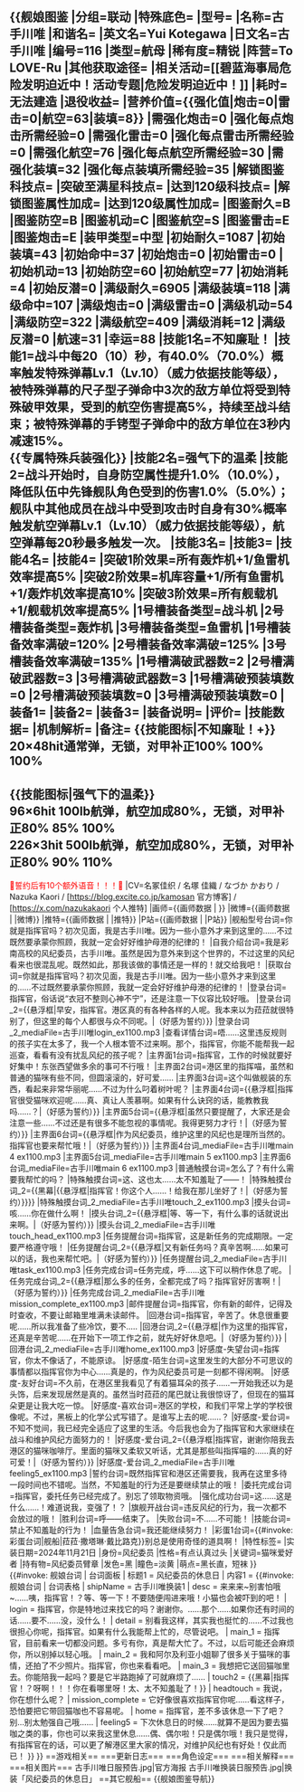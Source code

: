 {{舰娘图鉴
|分组=联动
|特殊底色=
|型号=
|名称=古手川唯
|和谐名=
|英文名=Yui Kotegawa
|日文名=古手川唯
|编号=116
|类型=航母
|稀有度=精锐
|阵营=To LOVE-Ru
|其他获取途径=<!--【无则不填】-->
|相关活动=[[碧蓝海事局危险发明迫近中！活动专题|危险发明迫近中！]]
|耗时=无法建造
|退役收益=<!--无法退役则填无法退役，否则不填-->
|营养价值={{强化值|炮击=0|雷击=0|航空=63|装填=8}}
|需强化炮击=0
|强化每点炮击所需经验=0
|需强化雷击=0
|强化每点雷击所需经验=0
|需强化航空=76
|强化每点航空所需经验=30
|需强化装填=32
|强化每点装填所需经验=35
|解锁图鉴科技点=
|突破至满星科技点=
|达到120级科技点=
|解锁图鉴属性加成=
|达到120级属性加成=
|图鉴耐久=B
|图鉴防空=B
|图鉴机动=C
|图鉴航空=S
|图鉴雷击=E
|图鉴炮击=E
|装甲类型=中型
|初始耐久=1087
|初始装填=43
|初始命中=37
|初始炮击=0
|初始雷击=0
|初始机动=13
|初始防空=60
|初始航空=77
|初始消耗=4
|初始反潜=0
|满级耐久=6905
|满级装填=118
|满级命中=107
|满级炮击=0
|满级雷击=0
|满级机动=54
|满级防空=322
|满级航空=409
|满级消耗=12
|满级反潜=0
|航速=31
|幸运=88
|技能1名=不知廉耻！
|技能1=战斗中每20（10）秒，有40.0%（70.0%）概率触发特殊弹幕Lv.1（Lv.10）（威力依据技能等级），被特殊弹幕的尺子型子弹命中3次的敌方单位将受到特殊破甲效果，受到的航空伤害提高5%，持续至战斗结束；被特殊弹幕的手铐型子弹命中的敌方单位在3秒内减速15%。<br>{{专属特殊兵装强化}}
|技能2名=强气下的温柔
|技能2=战斗开始时，自身防空属性提升1.0%（10.0%），降低队伍中先锋舰队角色受到的伤害1.0%（5.0%）；舰队中其他成员在战斗中受到攻击时自身有30%概率触发航空弹幕Lv.1（Lv.10）（威力依据技能等级），航空弹幕每20秒最多触发一次。
|技能3名=
|技能3=
|技能4名=
|技能4=
|突破1阶效果=所有轰炸机+1/鱼雷机效率提高5%
|突破2阶效果=机库容量+1/所有鱼雷机+1/轰炸机效率提高10%
|突破3阶效果=所有舰载机+1/舰载机效率提高5%
|1号槽装备类型=战斗机
|2号槽装备类型=轰炸机
|3号槽装备类型=鱼雷机
|1号槽装备效率满破=120%
|2号槽装备效率满破=125%
|3号槽装备效率满破=135%
|1号槽满破武器数=2
|2号槽满破武器数=3
|3号槽满破武器数=3
|1号槽满破预装填数=0
|2号槽满破预装填数=0
|3号槽满破预装填数=0
|装备1=
|装备2=
|装备3=
|装备说明=
|评价=
|技能数据=
|机制解析=
|备注=
{{技能图标|不知廉耻！+}}<br>
20×48hit通常弹，无锁，对甲补正100% 100% 100%<br>
----
{{技能图标|强气下的温柔}}<br>
96×6hit 100lb航弹，航空加成80%，无锁，对甲补正80% 85% 100%<br>
226×3hit 500lb航弹，航空加成80%，无锁，对甲补正80% 90% 110%<br>
----
<span style="color:red;">💓誓约后有10个额外语音！！！💓</span>
|CV=名冢佳织 / 名塚 佳織 / なづか かおり / Nazuka Kaori / [https://blog.excite.co.jp/kamosan 官方博客] / [https://x.com/nazukakaori 个人推特]
|画师={{画师数据 | }}
|微博={{画师数据 | |微博}}
|推特={{画师数据 | |推特}}
|P站={{画师数据 | |P站}}
|舰船型号台词=你就是指挥官吗？初次见面，我是古手川唯。因为一些小意外才来到这里的……不过既然要承蒙你照顾，我就一定会好好维护母港的纪律的！
|自我介绍台词=我是彩南高校的风纪委员，古手川唯。虽然是因为意外来到这个世界的，不过这里的风纪看来也很混乱呢。既然如此，那我该做的事情还是一样的！就交给我吧！
|获取台词=你就是指挥官吗？初次见面，我是古手川唯。因为一些小意外才来到这里的……不过既然要承蒙你照顾，我就一定会好好维护母港的纪律的！
|登录台词=指挥官，俗话说“衣冠不整则心神不宁”，还是注意一下仪容比较好哦。
|登录台词_2={{悬浮框|早安，指挥官。港区真的有各种各样的人呢。我本来以为菈菈就很特别了，但这里的每个人都很与众不同呢。|（好感为誓约）}}
|登录台词_2_mediaFile=古手川唯login_ex1100.mp3
|查看详情台词=唔......这里违反规则的孩子实在太多了，我一个人根本管不过来啊。那个，指挥官，你能不能帮我一起巡查，看看有没有扰乱风纪的孩子呢？
|主界面1台词=指挥官，工作的时候就要好好集中！东张西望做多余的事可不行哦！
|主界面2台词=港区里的指挥喵，虽然和普通的猫咪有些不同，但圆滚滚的，好可爱……
|主界面3台词=这个叫做舰装的东西，看起来非常华丽呢……不过为什么叼着树叶呢？
|主界面4台词={{悬浮框|指挥官很受猫咪欢迎呢……真、真让人羡慕啊。如果有什么诀窍的话，能教教我吗……？|（好感为誓约）}}
|主界面5台词={{悬浮框|虽然只要提醒了，大家还是会注意一些……不过还是有很多不能忽视的事情呢。我得更努力才行！|（好感为誓约）}}
|主界面6台词={{悬浮框|作为风纪委员，维护这里的风纪也是理所当然的。指挥官也要来帮忙哦！|（好感为誓约）}}
|主界面4台词_mediaFile=古手川唯main 4 ex1100.mp3
|主界面5台词_mediaFile=古手川唯main 5 ex1100.mp3
|主界面6台词_mediaFile=古手川唯main 6 ex1100.mp3
|普通触摸台词=怎么了？有什么需要我帮忙的吗？
|特殊触摸台词=这、这也太……太不知羞耻了——！
|特殊触摸台词_2={{黑幕|{{悬浮框|指挥官！你这个人……！给我在那儿坐好了！|（好感为誓约）}}}}
|特殊触摸台词_2_mediaFile=古手川唯touch_2_ex1100.mp3
|摸头台词=咳……你在做什么啊！
|摸头台词_2={{悬浮框|等、等一下，有什么事的话就说出来啊。|（好感为誓约）}}
|摸头台词_2_mediaFile=古手川唯touch_head_ex1100.mp3
|任务提醒台词=指挥官，这是新任务的完成期限。一定要严格遵守哦！
|任务提醒台词_2={{悬浮框|又有新任务吗？真辛苦啊……如果可以的话，我也来帮忙吧。|（好感为誓约）}}
|任务提醒台词_2_mediaFile=古手川唯task_ex1100.mp3
|任务完成台词=任务完成，呼……这下可以稍作休息了呢。
|任务完成台词_2={{悬浮框|那么多的任务，全都完成了吗？指挥官好厉害啊！|（好感为誓约）}}
|任务完成台词_2_mediaFile=古手川唯mission_complete_ex1100.mp3
|邮件提醒台词=指挥官，你有新的邮件，记得及时查收，不要让邮箱里堆满未读邮件。
|回港台词=指挥官，辛苦了。休息很重要呢……所以我准备了些冷饮，要不.....
|回港台词_2={{悬浮框|作为这里的指挥官，还真是辛苦呢……在开始下一项工作之前，就先好好休息吧。|（好感为誓约）}}
|回港台词_2_mediaFile=古手川唯home_ex1100.mp3
|好感度-失望台词=指挥官，你太不像话了，不能原谅。
|好感度-陌生台词=这里发生的大部分不可思议的事情都以指挥官你为中心……真是的，作为风纪委员可是一刻都不得闲啊。
|好感度-友好台词=不久前，在港区里我看见了有着猫耳朵的孩子……一开始我还以为是头饰，后来发现居然是真的。虽然当时菈菈的尾巴就让我很惊讶了，但现在的猫耳朵更是让我大吃一惊。
|好感度-喜欢台词=港区的学校，和我们平常上学的学校很像呢。不过，黑板上的化学公式写错了。是谁写上去的呢……？
|好感度-爱台词=不知不觉间，我已经完全适应了这里的生活。今后我也会为了指挥官和大家继续在战斗和维护风纪方面努力的！
|好感度-爱台词_2={{悬浮框|指挥官，谢谢你陪我去港区的猫咪咖啡厅。里面的猫咪又柔软又听话，尤其是那些叫指挥喵的……真的好可爱！|（好感为誓约）}}
|好感度-爱台词_2_mediaFile=古手川唯feeling5_ex1100.mp3
|誓约台词=既然指挥官和港区还需要我，我再在这里多待一段时间也不错呢。当然，不知羞耻的行为还是要继续禁止的哦！
|委托完成台词=指挥官，委托任务已经完成了。别忘了领取物资哦。
|强化成功台词=这……这是什么……！难道说我，变强了！？
|旗舰开战台词=违反风纪的行为，我一次都不会放过的哦！
|胜利台词=呼——结束了。
|失败台词=不……不可能！
|技能台词=禁止不知羞耻的行为！
|血量告急台词=我还能继续努力！
|彩蛋1台词={{#invoke:彩蛋台词|舰船|菈菈·撒塔琳·戴比路克}}别总是使用奇怪的道具啊！
|特性标签=
|实装日期=2024年11月21日
|身份=风纪委员
|性格=有点认真过头
|关键词=猫咪爱好者
|持有物=风纪委员臂章
|发色=黑
|瞳色=淡黄
|萌点=黑长直，短袜
}}
{{#invoke: 舰娘台词 | 台词面板 
| 标题1 = 风纪委员的休息日
| 内容1 = {{#invoke: 舰娘台词 | 台词表格
  | shipName = 古手川唯换装1
  | desc = 来来来~别害怕哦~……咦，指挥官！？等、等一下！不要随便闯进来哦！小猫也会被吓到的吧！
  | login = 指挥官，你是特地过来找它的吗？谢谢你。……那个……如果你还有时间的话……要不……没，没什么！
  | detail = 别看我这样，其实我也挺忙的……不过我也很担心你呢，指挥官。如果有什么我能帮上忙的，尽管说吧。
  | main_1 = 指挥官，目前看来一切都没问题。多亏有你，真是帮大忙了。不过，以后可能还会麻烦你，所以别掉以轻心哦。
  | main_2 = 我和阿尔及利亚小姐聊了很多关于猫咪的事情，还拍了不少照片。指挥官，你也来看看吧。
  | main_3 = 我想把它送回猫咖里去。你能陪我一起吗？要是它半路跑掉了可就麻烦了……
  | touch2 = {{黑幕|指挥官！？呀啊！！！你在看哪里呀！太、太不知羞耻了！}}
  | headtouch = 我说，你在想什么呢？
  | mission_complete = 它好像很喜欢指挥官你呢……看这样子，恐怕要把它带回猫咖也不容易呢。
  | home = 指挥官，差不多该休息一下了吧？别…别太勉强自己哦……
  | feeling5 = 下次休息日的时候……就算不是因为要去猫咖之类的事，你也可以来我这里休息……偶、偶尔啦！只是偶尔哦！我只是觉得，有指挥官在的话，可以更了解港区里大家的情况，对维护风纪也有好处！仅此而已！
  }}
}}
==游戏相关==
===更新日志===
===角色设定===
===相关解释===
===相关图片===
<gallery mode="packed" heights="250px">
古手川唯日服预告.jpg|官方海报
古手川唯换装日服预告.jpg|换装「风纪委员的休息日」
</gallery>
==其它舰船==
{{舰娘图鉴导航}}